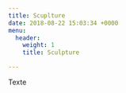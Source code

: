 ```yaml
---
title: Scuplture
date: 2018-08-22 15:03:34 +0000
menu:
  header:
    weight: 1
    title: Sculpture

---
```

Texte 